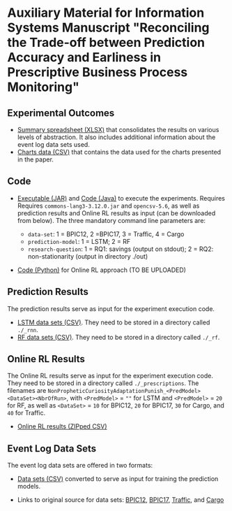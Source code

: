 # Auxiliary Material for Information Systems Manuscript "Reconciling the Trade-off between Prediction Accuracy and Earliness in Prescriptive Business Process Monitoring"

## Experimental Outcomes
- [Summary spreadsheet (XLSX)](ExperimentalOutcomes/summaries/isj-comparative-all-alternatives.xlsx) that consolidates the results on various levels of abstraction. It also includes additional information about the event log data sets used.
- [Charts data (CSV)](ExperimentalOutcomes/charts/) that contains the data used for the charts presented in the paper.

## Code
- [Executable (JAR)](Executables/isj-generic.jar) and [Code (Java)](Code/experiment-execution/) to execute the experiments. Requires Requires `commons-lang3-3.12.0.jar` and `opencsv-5.6`, as well as prediction results and Online RL results as input (can be downloaded from below). The three mandatory command line parameters are: 
  - `data-set`: 1 = BPIC12, 2 =BPIC17, 3 = Traffic, 4 = Cargo
  - `prediction-model`: 1 = LSTM; 2 = RF
  - `research-question`: 1 = RQ1: savings (output on stdout); 2 = RQ2: non-stationarity (output in directory ./out)

- [Code (Python)](URL) for Online RL approach (TO BE UPLOADED)

## Prediction Results
The prediction results serve as input for the experiment execution code.
- [LSTM data sets (CSV)](https://uni-duisburg-essen.sciebo.de/s/35iFroyyxMqf1tc). They need to be stored in a directory called `./_rnn`. 
- [RF data sets (CSV)](https://uni-duisburg-essen.sciebo.de/s/VAt5IgBjO4WAZUN). They need to be stored in a directory called `./_rf`. 

## Online RL Results
The Online RL results serve as input for the experiment execution code. 
They need to be stored in a directory called 
`./_prescriptions`. The filenames are `NonPropheticCuriosityAdaptationPunish_<PredModel><DataSet><NbrOfRun>`, with `<PredModel>` = `""` for LSTM and `<PredModel>` = `20` for RF, as well as `<DataSet>` = `10` for BPIC12, `20` for BPIC17, `30` for Cargo, and `40` for Traffic.
- [Online RL results (ZIPped CSV)](https://uni-duisburg-essen.sciebo.de/s/I8ELo2N6jNW2xFe)

## Event Log Data Sets
The event log data sets are offered in two formats: 

- [Data sets (CSV)](https://uni-duisburg-essen.sciebo.de/s/geuui7pDuqms15E) converted to serve as input for training the prediction models.

- Links to original source for data sets: [BPIC12](https://data.4tu.nl/articles/dataset/BPI_Challenge_2012/12689204), [BPIC17](https://data.4tu.nl/articles/dataset/BPI_Challenge_2017/12696884), [Traffic](https://data.4tu.nl/articles/dataset/Road_Traffic_Fine_Management_Process/12683249), and [Cargo](https://archive.ics.uci.edu/ml/datasets/Cargo+2000+Freight+Tracking+and+Tracing)




